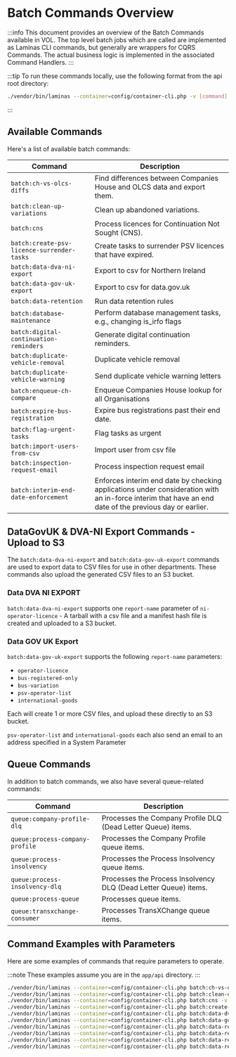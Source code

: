 # Batch Commands Overview

:::info
This document provides an overview of the Batch Commands available in VOL. The top level batch jobs which are called are implemented as Laminas CLI commands, but generally are wrappers for CQRS Commands. The actual business logic is implemented in the associated Command Handlers.
:::

:::tip
To run these commands locally, use the following format from the api root directory:

```bash
./vendor/bin/laminas --container=config/container-cli.php -v [command] [options]
```

:::

## Available Commands

Here's a list of available batch commands:

| Command                                    | Description                                                                                                                                           |
| ------------------------------------------ | ----------------------------------------------------------------------------------------------------------------------------------------------------- |
| `batch:ch-vs-olcs-diffs`                   | Find differences between Companies House and OLCS data and export them.                                                                               |
| `batch:clean-up-variations`                | Clean up abandoned variations.                                                                                                                        |
| `batch:cns`                                | Process licences for Continuation Not Sought (CNS).                                                                                                   |
| `batch:create-psv-licence-surrender-tasks` | Create tasks to surrender PSV licences that have expired.                                                                                             |
| `batch:data-dva-ni-export`                 | Export to csv for Northern Ireland                                                                                                                    |
| `batch:data-gov-uk-export`                 | Export to csv for data.gov.uk                                                                                                                         |
| `batch:data-retention`                     | Run data retention rules                                                                                                                              |
| `batch:database-maintenance`               | Perform database management tasks, e.g., changing is_irfo flags                                                                                       |
| `batch:digital-continuation-reminders`     | Generate digital continuation reminders.                                                                                                              |
| `batch:duplicate-vehicle-removal`          | Duplicate vehicle removal                                                                                                                             |
| `batch:duplicate-vehicle-warning`          | Send duplicate vehicle warning letters                                                                                                                |
| `batch:enqueue-ch-compare`                 | Enqueue Companies House lookup for all Organisations                                                                                                  |
| `batch:expire-bus-registration`            | Expire bus registrations past their end date.                                                                                                         |
| `batch:flag-urgent-tasks`                  | Flag tasks as urgent                                                                                                                                  |
| `batch:import-users-from-csv`              | Import user from csv file                                                                                                                             |
| `batch:inspection-request-email`           | Process inspection request email                                                                                                                      |
| `batch:interim-end-date-enforcement`       | Enforces interim end date by checking applications under consideration with an in-force interim that have an end date of the previous day or earlier. |

## DataGovUK & DVA-NI Export Commands - Upload to S3

The `batch:data-dva-ni-export` and `batch:data-gov-uk-export` commands are used to export data to CSV files for use in other departments. These commands also upload the generated CSV files to an S3 bucket.

### Data DVA NI EXPORT

`batch:data-dva-ni-export` supports one `report-name` parameter of `ni-operator-licence` - A tarball with a csv file and a manifest hash file is created and uploaded to a S3 bucket.

### Data GOV UK Export

`batch:data-gov-uk-export` supports the following `report-name` parameters:

-   `operator-licence`
-   `bus-registered-only`
-   `bus-variation`
-   `psv-operator-list`
-   `international-goods`

Each will create 1 or more CSV files, and upload these directly to an S3 bucket.

`psv-operator-list` and `international-goods` each also send an email to an address specified in a System Parameter

## Queue Commands

In addition to batch commands, we also have several queue-related commands:

| Command                         | Description                                                     |
| ------------------------------- | --------------------------------------------------------------- |
| `queue:company-profile-dlq`     | Processes the Company Profile DLQ (Dead Letter Queue) items.    |
| `queue:process-company-profile` | Processes the Company Profile queue items.                      |
| `queue:process-insolvency`      | Processes the Process Insolvency queue items.                   |
| `queue:process-insolvency-dlq`  | Processes the Process Insolvency DLQ (Dead Letter Queue) items. |
| `queue:process-queue`           | Processes queue items.                                          |
| `queue:transxchange-consumer`   | Processes TransXChange queue items.                             |

## Command Examples with Parameters

Here are some examples of commands that require parameters to operate.

:::note
These examples assume you are in the `app/api` directory.
:::

```bash
./vendor/bin/laminas --container=config/container-cli.php batch:ch-vs-olcs-diffs -v --path=/tmp/
./vendor/bin/laminas --container=config/container-cli.php batch:clean-up-variations -v
./vendor/bin/laminas --container=config/container-cli.php batch:cns -v
./vendor/bin/laminas --container=config/container-cli.php batch:create-psv-licence-surrender-tasks -v
./vendor/bin/laminas --container=config/container-cli.php batch:data-dva-ni-export -v --report-name=ni-operator-licence
./vendor/bin/laminas --container=config/container-cli.php batch:data-gov-uk-export -v --report-name=operator-licence
./vendor/bin/laminas --container=config/container-cli.php batch:data-retention -v --populate
./vendor/bin/laminas --container=config/container-cli.php batch:data-retention -v --precheck
./vendor/bin/laminas --container=config/container-cli.php batch:data-retention -v --delete
./vendor/bin/laminas --container=config/container-cli.php batch:data-retention -v --postcheck
```

